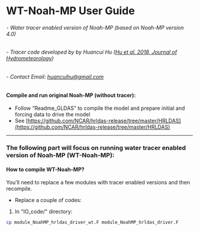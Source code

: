 # WT-Noah-MP User Guide
###### - Water tracer enabled version of Noah-MP (based on Noah-MP version 4.0)

###### - Tracer code developed by by Huancui Hu ([Hu et al. 2018, Journal of Hydrometeorology](https://journals.ametsoc.org/doi/full/10.1175/JHM-D-17-0202.1))

###### - Contact Email: huancuihu@gmail.com


#### Compile and run original Noah-MP (without tracer):
   - Follow “Readme_GLDAS” to compile the model and prepare initial and forcing data to drive the model
   - See [https://github.com/NCAR/hrldas-release/tree/master/HRLDAS](https://github.com/NCAR/hrldas-release/tree/master/HRLDAS)
   
***
### The following part will focus on running water tracer enabled version of Noah-MP (WT-Noah-MP):

#### How to compile WT-Noah-MP?
You’ll need to replace a few modules with tracer enabled versions and then recompile.

- Replace a couple of codes:
1.  In "IO_code/" directory:

```sh
cp module_NoahMP_hrldas_driver_wt.F module_NoahMP_hrldas_driver.F
```
